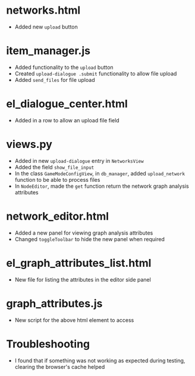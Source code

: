 # networks.html
* Added new `upload` button

# item_manager.js
* Added functionality to the `upload` button
* Created `upload-dialogue .submit` functionality to allow file upload 
* Added `send_files` for file upload

# el_dialogue_center.html
* Added in a row to allow an upload file field 

# views.py 
* Added in new `upload-dialogue` entry in `NetworksView`
* Added the field `show_file_input`
* In the class `GameModeConfigView`, in `db_manager`, added `upload_network` function to be able to process files
* In `NodeEditor`, made the `get` function return the network graph analysis attributes

# network_editor.html
* Added a new panel for viewing graph analysis attributes
* Changed `toggleToolbar` to hide the new panel when required

# el_graph_attributes_list.html
* New file for listing the attributes in the editor side panel

# graph_attributes.js
* New script for the above html element to access

# Troubleshooting
* I found that if something was not working as expected during testing, clearing the browser's cache helped
